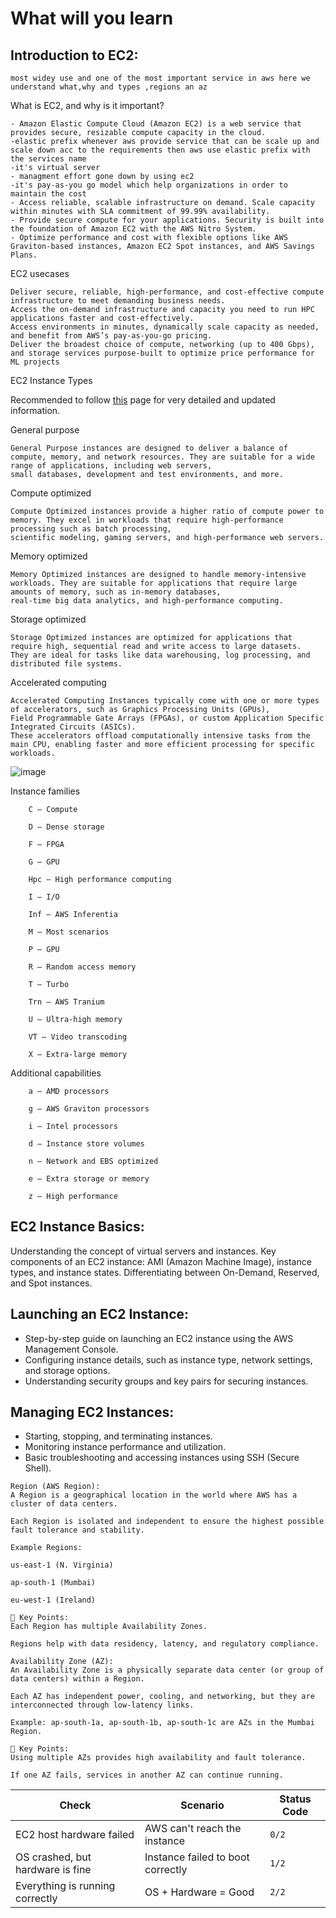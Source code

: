 # What will you learn 

## Introduction to EC2:
```
most widey use and one of the most important service in aws here we understand what,why and types ,regions an az
```
What is EC2, and why is it important?

```
- Amazon Elastic Compute Cloud (Amazon EC2) is a web service that provides secure, resizable compute capacity in the cloud.
-elastic prefix whenever aws provide service that can be scale up and scale down acc to the requirements then aws use elastic prefix with the services name
-it's virtual server
- managment effort gone down by using ec2
-it's pay-as-you go model which help organizations in order to maintain the cost
- Access reliable, scalable infrastructure on demand. Scale capacity within minutes with SLA commitment of 99.99% availability.
- Provide secure compute for your applications. Security is built into the foundation of Amazon EC2 with the AWS Nitro System.
- Optimize performance and cost with flexible options like AWS Graviton-based instances, Amazon EC2 Spot instances, and AWS Savings Plans.
```

EC2 usecases

```
Deliver secure, reliable, high-performance, and cost-effective compute infrastructure to meet demanding business needs.
Access the on-demand infrastructure and capacity you need to run HPC applications faster and cost-effectively.
Access environments in minutes, dynamically scale capacity as needed, and benefit from AWS’s pay-as-you-go pricing.
Deliver the broadest choice of compute, networking (up to 400 Gbps), and storage services purpose-built to optimize price performance for ML projects
```

EC2 Instance Types

Recommended to follow [this](https://docs.aws.amazon.com/AWSEC2/latest/UserGuide/instance-types.html) page for very detailed and updated information.

General purpose

```
General Purpose instances are designed to deliver a balance of compute, memory, and network resources. They are suitable for a wide range of applications, including web servers,
small databases, development and test environments, and more.
```

Compute optimized

```
Compute Optimized instances provide a higher ratio of compute power to memory. They excel in workloads that require high-performance processing such as batch processing, 
scientific modeling, gaming servers, and high-performance web servers.
```

Memory optimized

```
Memory Optimized instances are designed to handle memory-intensive workloads. They are suitable for applications that require large amounts of memory, such as in-memory databases,
real-time big data analytics, and high-performance computing.
```

Storage optimized

```
Storage Optimized instances are optimized for applications that require high, sequential read and write access to large datasets. 
They are ideal for tasks like data warehousing, log processing, and distributed file systems.
```

Accelerated computing

```
Accelerated Computing Instances typically come with one or more types of accelerators, such as Graphics Processing Units (GPUs),
Field Programmable Gate Arrays (FPGAs), or custom Application Specific Integrated Circuits (ASICs). 
These accelerators offload computationally intensive tasks from the main CPU, enabling faster and more efficient processing for specific workloads.
```

![image](https://github.com/iam-veeramalla/aws-devops-zero-to-hero/assets/43399466/fc8e083c-dba5-41a6-94b9-14ebef0255c1)

Instance families

```
    C – Compute

    D – Dense storage

    F – FPGA

    G – GPU

    Hpc – High performance computing

    I – I/O

    Inf – AWS Inferentia

    M – Most scenarios

    P – GPU

    R – Random access memory

    T – Turbo

    Trn – AWS Tranium

    U – Ultra-high memory

    VT – Video transcoding

    X – Extra-large memory
```

Additional capabilities

```
    a – AMD processors

    g – AWS Graviton processors

    i – Intel processors

    d – Instance store volumes

    n – Network and EBS optimized

    e – Extra storage or memory

    z – High performance
```

## EC2 Instance Basics:

Understanding the concept of virtual servers and instances.
Key components of an EC2 instance: AMI (Amazon Machine Image), instance types, and instance states.
Differentiating between On-Demand, Reserved, and Spot instances.

## Launching an EC2 Instance:

- Step-by-step guide on launching an EC2 instance using the AWS Management Console.
- Configuring instance details, such as instance type, network settings, and storage options.
- Understanding security groups and key pairs for securing instances.

## Managing EC2 Instances:

- Starting, stopping, and terminating instances.
- Monitoring instance performance and utilization.
- Basic troubleshooting and accessing instances using SSH (Secure Shell).

```
Region (AWS Region):
A Region is a geographical location in the world where AWS has a cluster of data centers.

Each Region is isolated and independent to ensure the highest possible fault tolerance and stability.

Example Regions:

us-east-1 (N. Virginia)

ap-south-1 (Mumbai)

eu-west-1 (Ireland)

🔹 Key Points:
Each Region has multiple Availability Zones.

Regions help with data residency, latency, and regulatory compliance.
```
```
Availability Zone (AZ):
An Availability Zone is a physically separate data center (or group of data centers) within a Region.

Each AZ has independent power, cooling, and networking, but they are interconnected through low-latency links.

Example: ap-south-1a, ap-south-1b, ap-south-1c are AZs in the Mumbai Region.

🔹 Key Points:
Using multiple AZs provides high availability and fault tolerance.

If one AZ fails, services in another AZ can continue running.
```
| **Check**                        | **Scenario**                      | **Status Code** |
| -------------------------------- | --------------------------------- | --------------- |
| EC2 host hardware failed         | AWS can't reach the instance      | `0/2`           |
| OS crashed, but hardware is fine | Instance failed to boot correctly | `1/2`           |
| Everything is running correctly  | OS + Hardware = Good              | `2/2`           |

